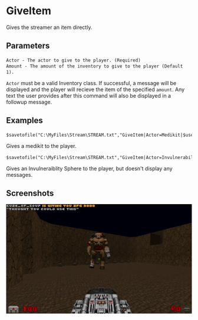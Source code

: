 # GiveItem

Gives the streamer an item directly.

## Parameters
```
Actor - The actor to give to the player. (Required)
Amount - The amount of the inventory to give to the player (Default 1).
```

`Actor` must be a valid Inventory class. If successful, a message will be displayed and the player will recieve the item of the specified `amount`. Any text the user provides after this command will also be displayed in a followup message.

## Examples

```
$savetofile("C:\MyFiles\Stream\STREAM.txt","GiveItem|Actor=Medikit|$username|$dummyormsg")
```
Gives a medikit to the player.

```
$savetofile("C:\MyFiles\Stream\STREAM.txt","GiveItem|Actor=InvulnerabilitySphere,NoNotify=true|$username|$dummyormsg")
```
Gives an Invulneraiblity Sphere to the player, but doesn't display any messages.

## Screenshots

![screenshot_giveitem](../screenshots/screenshot_giveitem.png)
